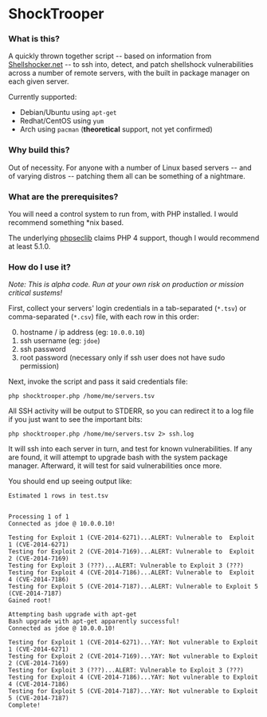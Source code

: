 # ShockTrooper

### What is this?

A quickly thrown together script -- based on information from [Shellshocker.net](https://shellshocker.net) -- to ssh into, detect, and patch shellshock vulnerabilities across a number of remote servers, with the built in package manager on each given server.

Currently supported:

* Debian/Ubuntu using `apt-get`
* Redhat/CentOS using `yum`
* Arch using `pacman` (**theoretical** support, not yet confirmed)

### Why build this?

Out of necessity. For anyone with a number of Linux based servers -- and of varying distros -- patching them all can be something of a nightmare.

### What are the prerequisites?

You will need a control system to run from, with PHP installed. I would recommend something *nix based.

The underlying [phpseclib](https://github.com/phpseclib/phpseclib) claims PHP 4 support, though I would recommend at least 5.1.0.

### How do I use it?

*Note: This is alpha code. Run at your own risk on production or mission critical sustems!*

First, collect your servers' login credentials in a  tab-separated (`*.tsv`) or comma-separated (`*.csv`) file, with each row in this order:

0. hostname / ip address (eg: `10.0.0.10`)
0. ssh username (eg: `jdoe`)
0. ssh password
0. root password (necessary only if ssh user does not have sudo permission)

Next, invoke the script and pass it said credentials file:

`php shocktrooper.php /home/me/servers.tsv`

All SSH activity will be output to STDERR, so you can redirect it to a log file if you just want to see the important bits:

`php shocktrooper.php /home/me/servers.tsv 2> ssh.log`

It will ssh into each server in turn, and test for known vulnerabilities. If any are found, it will attempt to upgrade bash with the system package manager. Afterward, it will test for said vulnerabilities once more.

You should end up seeing output like:

```
Estimated 1 rows in test.tsv


Processing 1 of 1
Connected as jdoe @ 10.0.0.10!

Testing for Exploit 1 (CVE-2014-6271)...ALERT: Vulnerable to  Exploit 1 (CVE-2014-6271)
Testing for Exploit 2 (CVE-2014-7169)...ALERT: Vulnerable to  Exploit 2 (CVE-2014-7169)
Testing for Exploit 3 (???)...ALERT: Vulnerable to Exploit 3 (???)
Testing for Exploit 4 (CVE-2014-7186)...ALERT: Vulnerable to  Exploit 4 (CVE-2014-7186)
Testing for Exploit 5 (CVE-2014-7187)...ALERT: Vulnerable to Exploit 5 (CVE-2014-7187)
Gained root!

Attempting bash upgrade with apt-get
Bash upgrade with apt-get apparently successful!
Connected as jdoe @ 10.0.0.10!

Testing for Exploit 1 (CVE-2014-6271)...YAY: Not vulnerable to Exploit 1 (CVE-2014-6271)
Testing for Exploit 2 (CVE-2014-7169)...YAY: Not vulnerable to Exploit 2 (CVE-2014-7169)
Testing for Exploit 3 (???)...ALERT: Vulnerable to Exploit 3 (???)
Testing for Exploit 4 (CVE-2014-7186)...YAY: Not vulnerable to Exploit 4 (CVE-2014-7186)
Testing for Exploit 5 (CVE-2014-7187)...YAY: Not vulnerable to Exploit 5 (CVE-2014-7187)
Complete!
```
